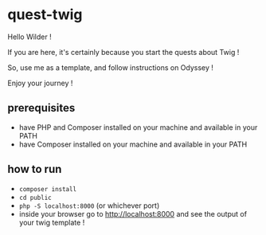 # quest-twig

Hello Wilder !

If you are here, it's certainly because you start the quests about Twig !

So, use me as a template, and follow instructions on Odyssey !

Enjoy your journey !

## prerequisites

- have PHP and Composer installed on your machine and available in your PATH
- have Composer installed on your machine and available in your PATH

## how to run

- `composer install`
- `cd public`
- `php -S localhost:8000` (or whichever port)
- inside your browser go to <http://localhost:8000> and see the output of your twig template ! 

